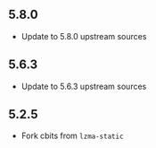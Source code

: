 ## 5.8.0

* Update to 5.8.0 upstream sources

## 5.6.3

* Update to 5.6.3 upstream sources

## 5.2.5

* Fork cbits from `lzma-static`
